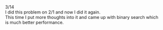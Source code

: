 3/14\
I did this problem on 2/1 and now I did it again.\
This time I put more thoughts into it and came up with binary search which is much better performance.
